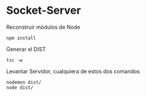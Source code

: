 # Socket-Server

Reconstruir módulos de Node
```
npm install
```

Generar el DIST
```
tsc -w
```

Levantar Servidor, cualquiera de estos dos comandos
```
nodemon dist/
node dist/
```